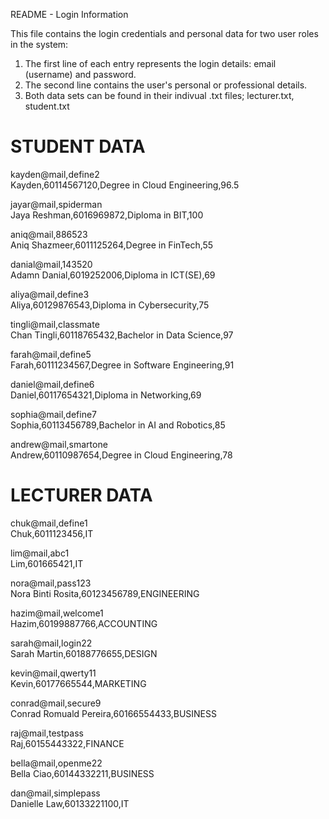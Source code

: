 README - Login Information

This file contains the login credentials and personal data for two user roles in the system:
1. The first line of each entry represents the login details: email (username) and password.
2. The second line contains the user's personal or professional details.
3. Both data sets can be found in their indivual .txt files; lecturer.txt, student.txt

STUDENT DATA
==================================================

kayden@mail,define2  
Kayden,60114567120,Degree in Cloud Engineering,96.5

jayar@mail,spiderman  
Jaya Reshman,6016969872,Diploma in BIT,100

aniq@mail,886523  
Aniq Shazmeer,6011125264,Degree in FinTech,55

danial@mail,143520  
Adamn Danial,6019252006,Diploma in ICT(SE),69

aliya@mail,define3  
Aliya,60129876543,Diploma in Cybersecurity,75

tingli@mail,classmate  
Chan Tingli,60118765432,Bachelor in Data Science,97

farah@mail,define5  
Farah,60111234567,Degree in Software Engineering,91

daniel@mail,define6  
Daniel,60117654321,Diploma in Networking,69

sophia@mail,define7  
Sophia,60113456789,Bachelor in AI and Robotics,85

andrew@mail,smartone  
Andrew,60110987654,Degree in Cloud Engineering,78

LECTURER DATA
==================================================

chuk@mail,define1  
Chuk,6011123456,IT

lim@mail,abc1  
Lim,601665421,IT

nora@mail,pass123  
Nora Binti Rosita,60123456789,ENGINEERING

hazim@mail,welcome1  
Hazim,60199887766,ACCOUNTING

sarah@mail,login22  
Sarah Martin,60188776655,DESIGN

kevin@mail,qwerty11  
Kevin,60177665544,MARKETING

conrad@mail,secure9  
Conrad Romuald Pereira,60166554433,BUSINESS

raj@mail,testpass  
Raj,60155443322,FINANCE

bella@mail,openme22  
Bella Ciao,60144332211,BUSINESS

dan@mail,simplepass  
Danielle Law,60133221100,IT
